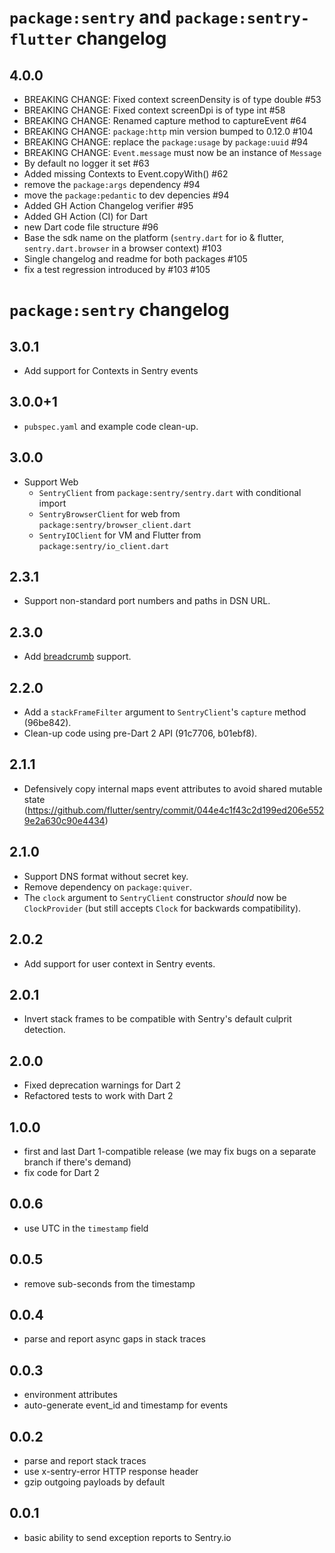 # `package:sentry` and `package:sentry-flutter` changelog

## 4.0.0

- BREAKING CHANGE: Fixed context screenDensity is of type double #53
- BREAKING CHANGE: Fixed context screenDpi is of type int #58
- BREAKING CHANGE: Renamed capture method to captureEvent #64
- BREAKING CHANGE: `package:http` min version bumped to 0.12.0 #104
- BREAKING CHANGE: replace the `package:usage` by `package:uuid` #94
- BREAKING CHANGE: `Event.message` must now be an instance of `Message`
- By default no logger it set #63
- Added missing Contexts to Event.copyWith() #62 
- remove the `package:args` dependency #94
- move the `package:pedantic` to dev depencies #94
- Added GH Action Changelog verifier #95
- Added GH Action (CI) for Dart
- new Dart code file structure #96 
- Base the sdk name on the platform (`sentry.dart` for io & flutter, `sentry.dart.browser` in a browser context) #103 
- Single changelog and readme for both packages #105
- fix a test regression introduced by #103 #105

# `package:sentry` changelog

## 3.0.1

- Add support for Contexts in Sentry events

## 3.0.0+1

- `pubspec.yaml` and example code clean-up.

## 3.0.0

- Support Web
  - `SentryClient` from `package:sentry/sentry.dart` with conditional import
  - `SentryBrowserClient` for web from `package:sentry/browser_client.dart`
  - `SentryIOClient` for VM and Flutter from `package:sentry/io_client.dart`

## 2.3.1

- Support non-standard port numbers and paths in DSN URL.

## 2.3.0

- Add [breadcrumb](https://docs.sentry.io/development/sdk-dev/event-payloads/breadcrumbs/) support.

## 2.2.0

- Add a `stackFrameFilter` argument to `SentryClient`'s `capture` method (96be842).
- Clean-up code using pre-Dart 2 API (91c7706, b01ebf8).

## 2.1.1

- Defensively copy internal maps event attributes to
  avoid shared mutable state (https://github.com/flutter/sentry/commit/044e4c1f43c2d199ed206e5529e2a630c90e4434)

## 2.1.0

- Support DNS format without secret key.
- Remove dependency on `package:quiver`.
- The `clock` argument to `SentryClient` constructor _should_ now be
  `ClockProvider` (but still accepts `Clock` for backwards compatibility).

## 2.0.2

- Add support for user context in Sentry events.

## 2.0.1

- Invert stack frames to be compatible with Sentry's default culprit detection.

## 2.0.0

- Fixed deprecation warnings for Dart 2
- Refactored tests to work with Dart 2

## 1.0.0

- first and last Dart 1-compatible release (we may fix bugs on a separate branch if there's demand)
- fix code for Dart 2

## 0.0.6

- use UTC in the `timestamp` field

## 0.0.5

- remove sub-seconds from the timestamp

## 0.0.4

- parse and report async gaps in stack traces

## 0.0.3

- environment attributes
- auto-generate event_id and timestamp for events

## 0.0.2

- parse and report stack traces
- use x-sentry-error HTTP response header
- gzip outgoing payloads by default

## 0.0.1

- basic ability to send exception reports to Sentry.io
